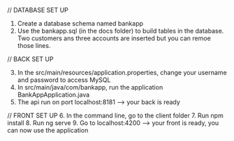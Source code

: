 
// DATABASE SET UP

1. Create a database schema named bankapp
2. Use the bankapp.sql (in the docs folder) to build tables in the database. Two customers ans three accounts are inserted but you can remoe those lines.

// BACK SET UP

3. In the src/main/resources/application.properties, change your username and password to access MySQL
4. In src/main/java/com/bankapp, run the application BankAppApplication.java
5. The api run on port localhost:8181 --> your back is ready

// FRONT SET UP
6. In the command line, go to the client folder
7. Run npm install
8. Run ng serve
9. Go to localhost:4200 --> your front is ready, you can now use the application
